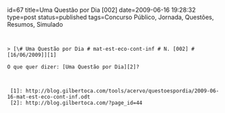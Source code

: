 id=67
title=Uma Questão por Dia [002] 
date=2009-06-16 19:28:32
type=post
status=published
tags=Concurso Público, Jornada, Questões, Resumos, Simulado
~~~~~~


> [\# Uma Questão por Dia # mat-est-eco-cont-inf # N. [002] # [16/06/2009]][1]

O que quer dizer: [Uma Questão por Dia][2]?



 [1]: http://blog.gilbertoca.com/tools/acervo/questoespordia/2009-06-16-mat-est-eco-cont-inf.odt
 [2]: http://blog.gilbertoca.com/?page_id=44